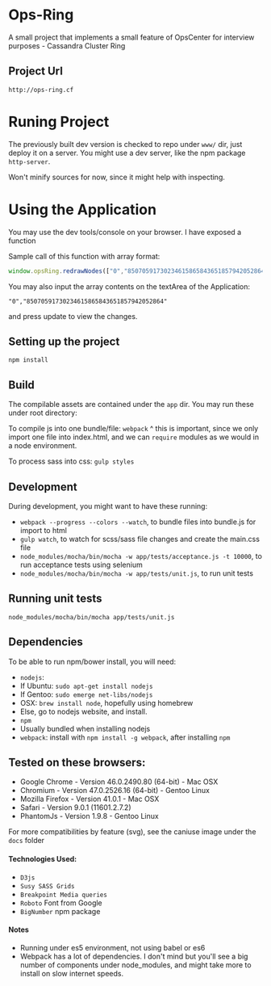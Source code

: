 
# Ops-Ring

A small project that implements a small feature of OpsCenter for interview purposes - Cassandra Cluster Ring

## Project Url

`http://ops-ring.cf`

# Runing Project

The previously built dev version is checked to repo under `www/` dir, just deploy it on a server.
You might use a dev server, like the npm package `http-server`.

Won't minify sources for now, since it might help with inspecting.

# Using the Application

You may use the dev tools/console on your browser. I have exposed a function

Sample call of this function with array format:

 ```javascript
window.opsRing.redrawNodes(["0","85070591730234615865843651857942052864"]);
 ```

You may also input the array contents on the textArea of the Application:

`"0","85070591730234615865843651857942052864"`

and press update to view the changes.


## Setting up the project
`npm install`

## Build

The compilable assets are contained under the `app` dir. You may run these under root directory:

To compile js into one bundle/file:
```webpack```
^ this is important, since we only import one file into index.html, and we can `require` modules as we would in a node environment.

To process sass into css:
```gulp styles```

## Development

During development, you might want to have these running:
- `webpack --progress --colors --watch`, to bundle files into bundle.js for import to html
- `gulp watch`, to watch for scss/sass file changes and create the main.css file
- `node_modules/mocha/bin/mocha -w app/tests/acceptance.js -t 10000`, to run acceptance tests using selenium
- `node_modules/mocha/bin/mocha -w app/tests/unit.js`, to run unit tests

## Running unit tests
```node_modules/mocha/bin/mocha app/tests/unit.js```

## Dependencies

To be able to run npm/bower install, you will need:

- `nodejs`:
 - If Ubuntu: `sudo apt-get install nodejs`
 - If Gentoo: `sudo emerge net-libs/nodejs`
 - OSX: `brew install node`, hopefully using homebrew
 - Else, go to nodejs website, and install.
- `npm`
 - Usually bundled when installing nodejs
- `webpack`: install with `npm install -g webpack`, after installing `npm`

## Tested on these browsers:

- Google Chrome - Version 46.0.2490.80 (64-bit) - Mac OSX
- Chromium - Version 47.0.2526.16 (64-bit) - Gentoo Linux
- Mozilla Firefox - Version 41.0.1 - Mac OSX
- Safari - Version 9.0.1 (11601.2.7.2)
- PhantomJs - Version 1.9.8 - Gentoo Linux

For more compatibilities by feature (svg), see the caniuse image under the `docs`
folder

#### Technologies Used:
- `D3js`
- `Susy SASS Grids`
- `Breakpoint Media queries`
- `Roboto` Font from Google
- `BigNumber` npm package

#### Notes

- Running under es5 environment, not using babel or es6
- Webpack has a lot of dependencies. I don't mind but you'll see a big number of components under node_modules, and might take more to install on slow internet speeds.
